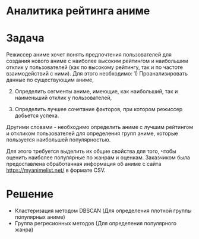 # Аналитика рейтинга аниме

# Задача
Режиссер аниме хочет понять предпочтения пользователей для создания нового аниме с наиболее высоким рейтингом и наибольшим отклик у пользователей (как по высокому рейтингу, так и по частоте взаимодействий с ними). Для этого необходимо: 1) Проанализировать данные по существующим аниме,

2) Определить сегменты аниме, имеющие, как наибольший, так и наименьший отклик у пользователей,

3) Определить лучшее сочетание факторов, при котором режиссер добьется успеха.

Другими словами - необходимо определить аниме с лучшим рейтингом и откликом пользователей для определения групп аниме, которые пользуется наибольшей популярностью.

Для этого требуется выделить их общие свойства для того, чтобы оценить наиболее популярные по жанрам и оценкам. Заказчиком была предоставлена обработанная информация об аниме с сайта https://myanimelist.net/ в формате CSV.

# Решение
- Кластеризация методом DBSCAN (Для определения плотной группы популярных аниме)
- Группа регресионных методов (Для определения популярного жанра)
